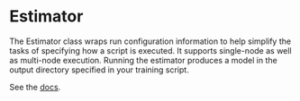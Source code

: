 # Estimator

The Estimator class wraps run configuration information to help simplify the tasks of specifying how a script is executed. It supports single-node as well as multi-node execution. Running the estimator produces a model in the output directory specified in your training script.

See the [docs](https://docs.microsoft.com/en-us/python/api/azureml-train-core/azureml.train.estimator.estimator?view=azure-ml-py).